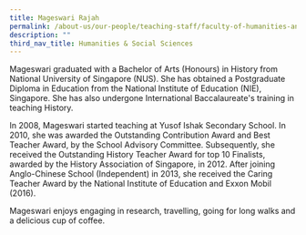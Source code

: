```yaml
---
title: Mageswari Rajah
permalink: /about-us/our-people/teaching-staff/faculty-of-humanities-and-social-sciences/mageswari-rajah/
description: ""
third_nav_title: Humanities & Social Sciences
---
```

Mageswari graduated with a Bachelor of Arts (Honours) in History from National University of Singapore (NUS). She has obtained a Postgraduate Diploma in Education from the National Institute of Education (NIE), Singapore. She has also undergone International Baccalaureate's training in teaching History.

  

In 2008, Mageswari started teaching at Yusof Ishak Secondary School. In 2010, she was awarded the Outstanding Contribution Award and Best Teacher Award, by the School Advisory Committee. Subsequently, she received the Outstanding History Teacher Award for top 10 Finalists, awarded by the History Association of Singapore, in 2012. After joining Anglo-Chinese School (Independent) in 2013, she received the Caring Teacher Award by the National Institute of Education and Exxon Mobil (2016).

  

Mageswari enjoys engaging in research, travelling, going for long walks and a delicious cup of coffee.